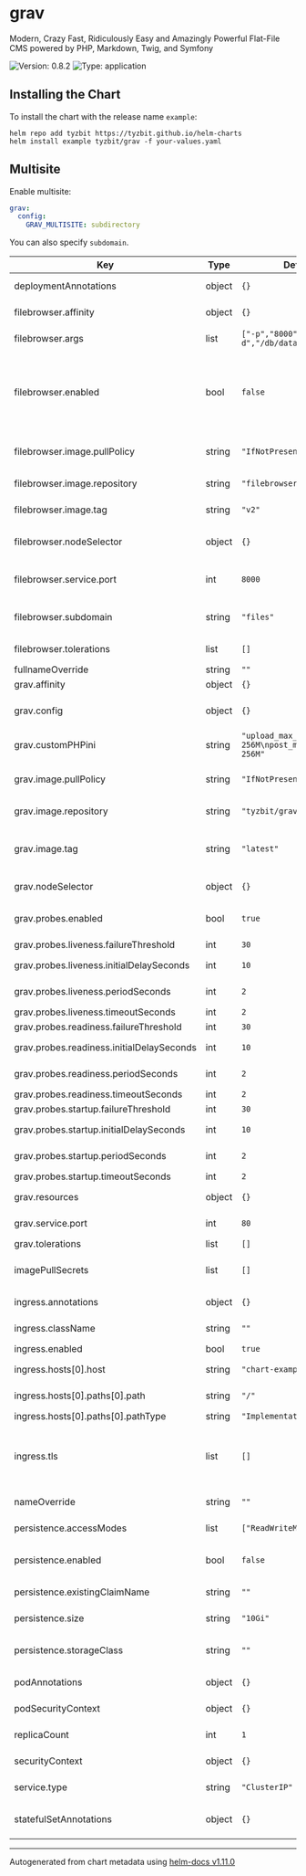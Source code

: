 # grav

Modern, Crazy Fast, Ridiculously Easy and Amazingly Powerful Flat-File CMS powered by PHP, Markdown, Twig, and Symfony

![Version: 0.8.2](https://img.shields.io/badge/Version-0.8.2-informational?style=flat-square) ![Type: application](https://img.shields.io/badge/Type-application-informational?style=flat-square)

## Installing the Chart

To install the chart with the release name `example`:

```console
helm repo add tyzbit https://tyzbit.github.io/helm-charts
helm install example tyzbit/grav -f your-values.yaml
```

## Multisite
Enable multisite:
```yaml
grav:
  config:
    GRAV_MULTISITE: subdirectory
```

You can also specify `subdomain`.

| Key | Type | Default | Description |
|-----|------|---------|-------------|
| deploymentAnnotations | object | `{}` | Annotations to add to the deployment (grav) |
| filebrowser.affinity | object | `{}` | Filebrowser pod affinity |
| filebrowser.args | list | `["-p","8000","-d","/db/database.db"]` | Arguments for the filebrowser container |
| filebrowser.enabled | bool | `false` | Enable filebrowser, an app that lets you edit the contents of the data volume via web GUI. Default credentials `admin/admin` |
| filebrowser.image.pullPolicy | string | `"IfNotPresent"` | Kubernetes imagePullPolicy for the filebrowser container |
| filebrowser.image.repository | string | `"filebrowser/filebrowser"` | Docker image repo for the filebrowser image |
| filebrowser.image.tag | string | `"v2"` | Docker image tag to deploy for filebrowser |
| filebrowser.nodeSelector | object | `{}` | Specify a specific node to run filebrowser on |
| filebrowser.service.port | int | `8000` | Service port for the filebrowser frontend service |
| filebrowser.subdomain | string | `"files"` | What subdomain filebrowser should be available at |
| filebrowser.tolerations | list | `[]` | Filebrowser pod tolerations |
| fullnameOverride | string | `""` | Override the full name |
| grav.affinity | object | `{}` | Grav pod affinity |
| grav.config | object | `{}` | Specify environment variables (in key: "value" notation) |
| grav.customPHPini | string | `"upload_max_filesize = 256M\npost_max_size = 256M"` | Custom PHP parameters |
| grav.image.pullPolicy | string | `"IfNotPresent"` | Kubernetes imagePullPolicy for the grav container |
| grav.image.repository | string | `"tyzbit/grav"` | Docker image repo for the grav image |
| grav.image.tag | string | `"latest"` | Docker image tag to deploy for grav, `admin` installs grav with the admin plugin |
| grav.nodeSelector | object | `{}` | Specify a specific node to run grav on |
| grav.probes.enabled | bool | `true` | Enable startup, readiness and liveness probes for grav |
| grav.probes.liveness.failureThreshold | int | `30` | Failure threshold |
| grav.probes.liveness.initialDelaySeconds | int | `10` | Initial delay for the liveness probe |
| grav.probes.liveness.periodSeconds | int | `2` | How many seconds between probes |
| grav.probes.liveness.timeoutSeconds | int | `2` | Probe timeout |
| grav.probes.readiness.failureThreshold | int | `30` | Failure threshold |
| grav.probes.readiness.initialDelaySeconds | int | `10` | Initial delay for the readiness probe |
| grav.probes.readiness.periodSeconds | int | `2` | How many seconds between probes |
| grav.probes.readiness.timeoutSeconds | int | `2` | Probe timeout |
| grav.probes.startup.failureThreshold | int | `30` | Failure threshold |
| grav.probes.startup.initialDelaySeconds | int | `10` | Initial delay for the startup probe |
| grav.probes.startup.periodSeconds | int | `2` | How many seconds between probes |
| grav.probes.startup.timeoutSeconds | int | `2` | Probe timeout |
| grav.resources | object | `{}` | Resource limits for the grav container |
| grav.service.port | int | `80` | Service port for the grav frontend service |
| grav.tolerations | list | `[]` | Grav pod tolerations |
| imagePullSecrets | list | `[]` | List imagePullSecrets to use when pulling Docker containers |
| ingress.annotations | object | `{}` | Annotations for the ingress |
| ingress.className | string | `""` | Class name for the ingress |
| ingress.enabled | bool | `true` | Enable the ingress |
| ingress.hosts[0].host | string | `"chart-example.local"` | Hostname for the grav site |
| ingress.hosts[0].paths[0].path | string | `"/"` | Path to the grav site off of the host |
| ingress.hosts[0].paths[0].pathType | string | `"ImplementationSpecific"` | Path type for matching |
| ingress.tls | list | `[]` | Kubernetes TLS secret ( example: `[ secretName: chart-example-tls, hosts: [ chart-example.local ] ]`) |
| nameOverride | string | `""` | Override the release name |
| persistence.accessModes | list | `["ReadWriteMany"]` | Persistent Volume access modes |
| persistence.enabled | bool | `false` | Enable persistence of data (you probably want this) |
| persistence.existingClaimName | string | `""` | Use an existing PersistentVolumeClaim |
| persistence.size | string | `"10Gi"` | Size to provision for the Persistent Volume |
| persistence.storageClass | string | `""` | Kubernetes StorageClass for the PersistentVolume |
| podAnnotations | object | `{}` | Annotations for the grav container |
| podSecurityContext | object | `{}` | Security context for the grav container |
| replicaCount | int | `1` | How many deployment pods for Grav |
| securityContext | object | `{}` | Security context for all containers in the pod |
| service.type | string | `"ClusterIP"` | Service type for the grav frontend service |
| statefulSetAnnotations | object | `{}` | Annotations to add to the statefulset (filebrowser) |

----------------------------------------------
Autogenerated from chart metadata using [helm-docs v1.11.0](https://github.com/norwoodj/helm-docs/releases/v1.11.0)
